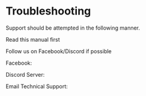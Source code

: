 # Troubleshooting

Support should be attempted in the following manner.

Read this manual first

Follow us on Facebook/Discord if possible

Facebook:

Discord Server:

Email Technical Support: 